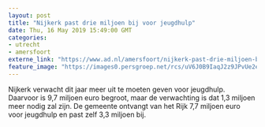 ```yaml
---
layout: post
title: "Nijkerk past drie miljoen bij voor jeugdhulp"
date: Thu, 16 May 2019 15:49:00 GMT
categories: 
- utrecht 
- amersfoort 
externe_link: "https://www.ad.nl/amersfoort/nijkerk-past-drie-miljoen-bij-voor-jeugdhulp~a6cd17af/"
feature_image: "https://images0.persgroep.net/rcs/uV6J0B9IaqJ2z9JPvUe2esBhEhk/diocontent/141552222/_fitwidth/400/?appId=21791a8992982cd8da851550a453bd7f&quality=0.7"
---
```


Nijkerk verwacht dit jaar meer uit te moeten geven voor jeugdhulp.  Daarvoor is 9,7 miljoen euro begroot, maar de verwachting is dat 1,3 miljoen meer nodig zal zijn. De gemeente ontvangt van het Rijk 7,7 miljoen euro voor jeugdhulp en past zelf 3,3 miljoen bij.
